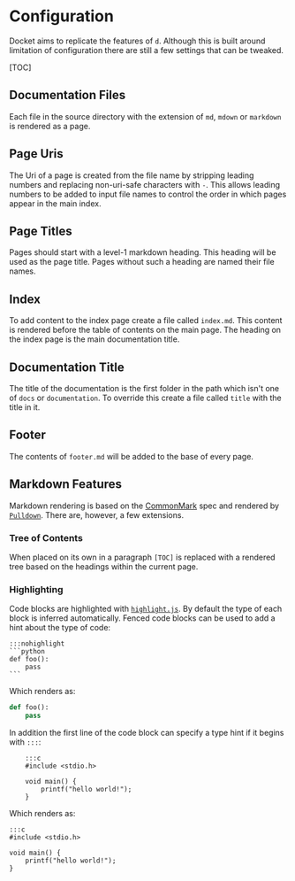 # Configuration

Docket aims to replicate the features of `d`. Although this is built around limitation of configuration there are still a few settings that can be tweaked.

[TOC]

## Documentation Files

Each file in the source directory with the extension of `md`, `mdown` or `markdown` is rendered as a page.

## Page Uris

The Uri of a page is created from the file name by stripping leading numbers and replacing non-uri-safe characters with `-`. This allows leading numbers to be added to input file names to control the order in which pages appear in the main index.

## Page Titles

Pages should start with a level-1 markdown heading. This heading will be used as the page title. Pages without such a heading are named their file names.

## Index

To add content to the index page create a file called `index.md`. This content is rendered before the table of contents on the main page. The heading on the index page is the main documentation title.

## Documentation Title

The title of the documentation is the first folder in the path which isn't one of `docs` or `documentation`. To override this create a file called `title` with the title in it.

## Footer

The contents of `footer.md` will be added to the base of every page.

## Markdown Features

Markdown rendering is based on the [CommonMark](http://commonmark.org) spec and rendered by [`Pulldown`](https://crates.io/crates/pulldown-cmark). There are, however, a few extensions.

### Tree of Contents

When placed on its own in a paragraph `[TOC]` is replaced with a rendered tree based on the headings within the current page.

### Highlighting

Code blocks are highlighted with [`highlight.js`](https://highlightjs.org). By default the type of each block is inferred automatically. Fenced code blocks can be used to add a hint about the type of code:

    :::nohighlight
    ```python
    def foo():
        pass
    ```

Which renders as:

```python
def foo():
    pass
```

In addition the first line of the code block can specify a type hint if it begins with `:::`:

```nohighlight
    :::c
    #include <stdio.h>
        
    void main() {
        printf("hello world!");
    }
```

Which renders as:

    :::c
    #include <stdio.h>
        
    void main() {
        printf("hello world!");
    }
